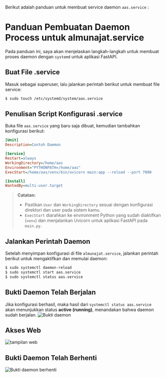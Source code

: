 Berikut adalah panduan untuk membuat service daemon `aas.service` :

# Panduan Pembuatan Daemon Process untuk almunajat.service

Pada panduan ini, saya akan menjelaskan langkah-langkah untuk membuat proses daemon dengan `systemd` untuk aplikasi FastAPI.

## Buat File .service
Masuk sebagai superuser, lalu jalankan perintah berikut untuk membuat file service:

```bash
$ sudo touch /etc/systemd/system/aas.service
```

## Penulisan Script Konfigurasi .service
Buka file `aas.service` yang baru saja dibuat, kemudian tambahkan konfigurasi berikut:

```ini
[Unit]
Description=Contoh Daemon

[Service]
Restart=always
WorkingDirectory=/home/aas
Environment="PYTHONPATH=/home/aas"
ExecStart=/home/aas/venv/bin/uvicorn main:app --reload --port 7080

[Install]
WantedBy=multi-user.target
```

> **Catatan:**
> - Pastikan `User` dan `WorkingDirectory` sesuai dengan konfigurasi direktori dan user pada sistem kamu.
> - `ExecStart` diarahkan ke environment Python yang sudah diaktifkan (`venv`) dan menjalankan Uvicorn untuk aplikasi FastAPI pada `main.py`.

## Jalankan Perintah Daemon

Setelah menyimpan konfigurasi di file `almunajat.service`, jalankan perintah berikut untuk mengaktifkan dan memulai daemon:

```bash
$ sudo systemctl daemon-reload
$ sudo systemctl start aas.service
$ sudo systemctl status aas.service
```

## Bukti Daemon Telah Berjalan
Jika konfigurasi berhasil, maka hasil dari `systemctl status aas.service` akan menunjukkan status **active (running)**, menandakan bahwa daemon sudah berjalan.
![Bukti daemon](https://drive.google.com/uc?export=download&id=1BMNzmmrsg6BDgLHiyrGdpLgBuD4kKSsC)
## Akses Web
![tampilan web](https://drive.google.com/uc?export=download&id=1iIag0_ssBLoNCedL2fthEKp6ebotfcZV)
## Bukti Daemon Telah Berhenti
![Bukti daemon berhenti]( https://drive.google.com/uc?export=download&id=1eukMeZEWpA1CBj48ep0G8ogJWaWlG2OL)

